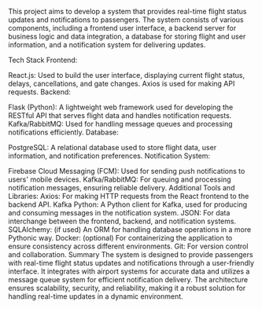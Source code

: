 This project aims to develop a system that provides real-time flight status updates and notifications to passengers. The system consists of various components, including a frontend user interface, a backend server for business logic and data integration, a database for storing flight and user information, and a notification system for delivering updates.

Tech Stack
Frontend:

React.js: Used to build the user interface, displaying current flight status, delays, cancellations, and gate changes. Axios is used for making API requests.
Backend:

Flask (Python): A lightweight web framework used for developing the RESTful API that serves flight data and handles notification requests.
Kafka/RabbitMQ: Used for handling message queues and processing notifications efficiently.
Database:

PostgreSQL: A relational database used to store flight data, user information, and notification preferences.
Notification System:

Firebase Cloud Messaging (FCM): Used for sending push notifications to users' mobile devices.
Kafka/RabbitMQ: For queuing and processing notification messages, ensuring reliable delivery.
Additional Tools and Libraries:
Axios: For making HTTP requests from the React frontend to the backend API.
Kafka Python: A Python client for Kafka, used for producing and consuming messages in the notification system.
JSON: For data interchange between the frontend, backend, and notification systems.
SQLAlchemy: (if used) An ORM for handling database operations in a more Pythonic way.
Docker: (optional) For containerizing the application to ensure consistency across different environments.
Git: For version control and collaboration.
Summary
The system is designed to provide passengers with real-time flight status updates and notifications through a user-friendly interface. It integrates with airport systems for accurate data and utilizes a message queue system for efficient notification delivery. The architecture ensures scalability, security, and reliability, making it a robust solution for handling real-time updates in a dynamic environment.






